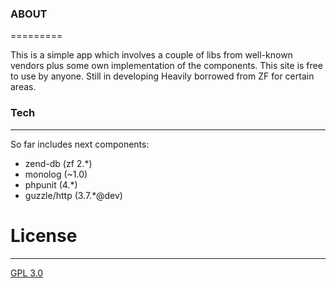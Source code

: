### ABOUT
=========

This is a simple app which involves a couple of libs from well-known vendors plus some own implementation of the components.
This site is free to use by anyone.
Still in developing
Heavily borrowed from ZF for certain areas.

### Tech
--------

So far includes next components:
- zend-db (zf 2.*)
- monolog (~1.0)
- phpunit (4.*)
- guzzle/http (3.7.*@dev)


# License
---------

[GPL 3.0](https://www.gnu.org/licenses/gpl-faq.html)
